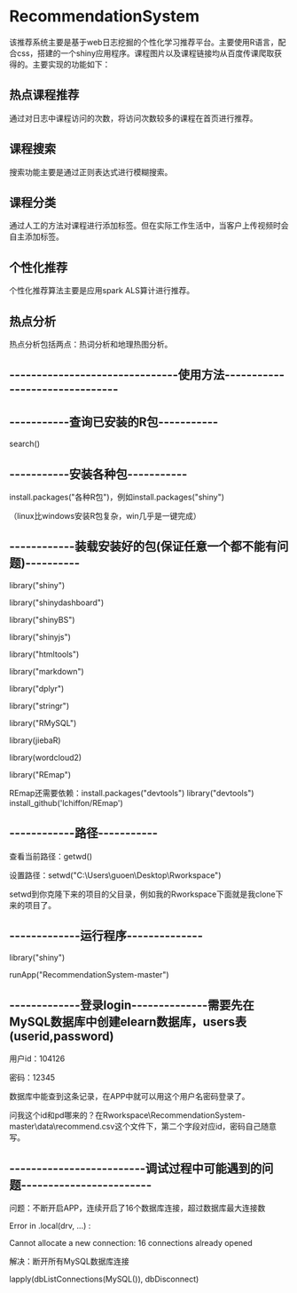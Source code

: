 # RecommendationSystem
该推荐系统主要是基于web日志挖掘的个性化学习推荐平台。主要使用R语言，配合css，搭建的一个shiny应用程序。课程图片以及课程链接均从百度传课爬取获得的。主要实现的功能如下：
## 热点课程推荐
通过对日志中课程访问的次数，将访问次数较多的课程在首页进行推荐。
## 课程搜索
搜索功能主要是通过正则表达式进行模糊搜索。
## 课程分类
通过人工的方法对课程进行添加标签。但在实际工作生活中，当客户上传视频时会自主添加标签。
## 个性化推荐
个性化推荐算法主要是应用spark ALS算计进行推荐。
## 热点分析
热点分析包括两点：热词分析和地理热图分析。

## -------------------------------使用方法-------------------------------
## -----------查询已安装的R包-----------
search()

## -----------安装各种包-----------
install.packages("各种R包")，例如install.packages("shiny")

（linux比windows安装R包复杂，win几乎是一键完成）


## ------------装载安装好的包(保证任意一个都不能有问题)----------
library("shiny")

library("shinydashboard")

library("shinyBS")

library("shinyjs")

library("htmltools")

library("markdown")

library("dplyr")

library("stringr")

library("RMySQL")

library(jiebaR)

library(wordcloud2)

library("REmap")

REmap还需要依赖：install.packages("devtools")    library("devtools")    install_github('lchiffon/REmap')

## ------------路径-----------
查看当前路径：getwd()

设置路径：setwd("C:\\Users\\guoen\\Desktop\\Rworkspace")

setwd到你克隆下来的项目的父目录，例如我的Rworkspace下面就是我clone下来的项目了。

## -------------运行程序--------------
library("shiny")

runApp("RecommendationSystem-master")

## -------------登录login--------------需要先在MySQL数据库中创建elearn数据库，users表(userid,password)
用户id：104126

密码：12345

数据库中能查到这条记录，在APP中就可以用这个用户名密码登录了。

问我这个id和pd哪来的？在Rworkspace\RecommendationSystem-master\data\recommend.csv这个文件下，第二个字段对应id，密码自己随意写。


## -------------------------调试过程中可能遇到的问题------------------------
问题：不断开启APP，连续开启了16个数据库连接，超过数据库最大连接数

Error in .local(drv, ...) : 

  Cannot allocate a new connection: 16 connections already opened
  
解决：断开所有MySQL数据库连接

lapply(dbListConnections(MySQL()), dbDisconnect)
